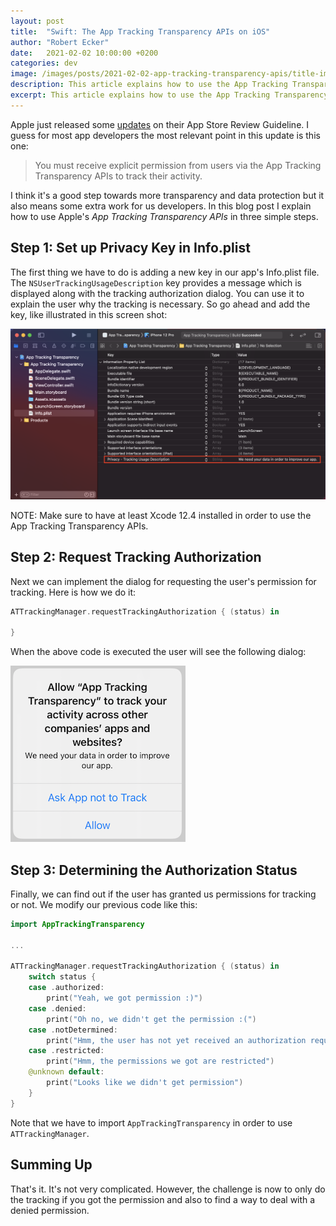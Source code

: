 ```yaml
---
layout: post
title:  "Swift: The App Tracking Transparency APIs on iOS"
author: "Robert Ecker"
date:   2021-02-02 10:00:00 +0200
categories: dev
image: /images/posts/2021-02-02-app-tracking-transparency-apis/title-image.jpg
description: This article explains how to use the App Tracking Transparency APIs for user tracking on iOS.
excerpt: This article explains how to use the App Tracking Transparency APIs for user tracking on iOS.
---
```


Apple just released some [updates](https://developer.apple.com/news/?id=3ozbk628) on their App Store Review Guideline. I guess for most app developers the most relevant point in this update is this one:

> You must receive explicit permission from users via the App Tracking Transparency APIs to track their activity.

I think it's a good step towards more transparency and data protection but it also means some extra work for us developers. In this blog post I explain how to use Apple's *App Tracking Transparency APIs* in three simple steps.


## Step 1: Set up Privacy Key in Info.plist

The first thing we have to do is adding a new key in our app's Info.plist file. The `NSUserTrackingUsageDescription` key provides a message which is displayed along with the tracking authorization dialog. You can use it to explain the user why the tracking is necessary. So go ahead and add the key, like illustrated in this screen shot:

![the NSUserTrackingUsageDescription key in Info.plist](../images/posts/2021-02-02-app-tracking-transparency-apis/NSUserTrackingUsageDescription.png)

NOTE: Make sure to have at least Xcode 12.4 installed in order to use the App Tracking Transparency APIs.

## Step 2: Request Tracking Authorization

Next we can implement the dialog for requesting the user's permission for tracking. Here is how we do it:

```swift
ATTrackingManager.requestTrackingAuthorization { (status) in
            
}
```

When the above code is executed the user will see the following dialog:

![App Tracking Transparency dialog](../images/posts/2021-02-02-app-tracking-transparency-apis/app-tracking-transparency-dialog.png)

## Step 3: Determining the Authorization Status

Finally, we can find out if the user has granted us permissions  for tracking or not. We modify our previous code like this:

```swift
import AppTrackingTransparency

...

ATTrackingManager.requestTrackingAuthorization { (status) in
    switch status {
    case .authorized:
        print("Yeah, we got permission :)")
    case .denied:
        print("Oh no, we didn't get the permission :(")
    case .notDetermined:
        print("Hmm, the user has not yet received an authorization request")
    case .restricted:
        print("Hmm, the permissions we got are restricted")
    @unknown default:
        print("Looks like we didn't get permission")
    }
}
```

Note that we have to import `AppTrackingTransparency` in order to use `ATTrackingManager`.


## Summing Up

That's it. It's not very complicated. However, the challenge is now to only do the tracking if you got the permission and also to find a way to deal with a denied permission.

